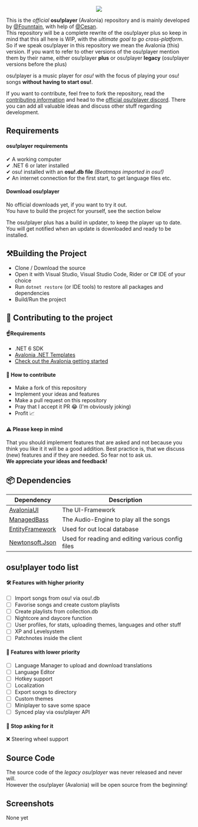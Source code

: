 <p align="center">
    <img src="https://7.founntain.dev/IY26BPcE.png" />
</P>

This is the *official* **osu!player** (Avalonia) repository and is mainly developed by [@Founntain](https://github.com/Founntain), with help of [@Cesan](https://github.com/Cesan).  
This repository will be a complete rewrite of the osu!player plus so keep in mind that this all here is WIP, with the *ultimate goal to go cross-platform*.  
So if we speak osu!player in this repository we mean the Avalonia (this) version. If you want to refer to other versions of the osu!player mention them by their name, either osu!player **plus** or osu!player **legacy** (osu!player versions before the plus)  

osu!player is a music player for *osu!* with the focus of playing your osu! songs **without having to start osu!**.

If you want to contribute, feel free to fork the repository, read the [contributing information](https://github.com/Founntain/osuplayer.git) and head to the [official osu!player discord](https://discord.gg/RJQSc5B). There you can add all valuable ideas and discuss other stuff regarding development.

## Requirements

#### osu!player requirements
✔ A working computer  
✔ .NET 6 or later installed  
✔ osu! installed with an **osu!.db file** *(Beatmaps imported in osu!)*  
✔ An internet connection for the first start, to get language files etc.

#### Download osu!player
No official downloads yet, if you want to try it out.  
You have to build the project for yourself, see the section below

The osu!player plus has a build in updater, to keep the player up to date. You will get notified when an update is downloaded and ready to be installed.

## ⚒️Building the Project
 - Clone / Download the source
 - Open it with Visual Studio, Visual Studio Code, Rider or C# IDE of your choice
 - Run `dotnet restore` (or IDE tools) to restore all packages and dependencies
 - Build/Run the project

## 👋 Contributing to the project
#### ☝️Requirements
 - .NET 6 SDK
 - [Avalonia .NET Templates](https://github.com/AvaloniaUI/avalonia-dotnet-templates)
 - [Check out the Avalonia getting started](https://github.com/AvaloniaUI/Avalonia#-getting-started)

#### 🚀 How to contribute
 - Make a fork of this repository
 - Implement your ideas and features
 - Make a pull request on this repository
 - Pray that I accept it PR 😂 (I'm obviously joking)
 - Profit 📈

#### ⚠️ Please keep in mind
That you should implement features that are asked and not because you think you like it it will be a good addition.
Best practice is, that we discuss (new) features and if they are needed. So fear not to ask us.   
**We appreciate your ideas and feedback!**

## 📦 Dependencies
| Dependency                                                   | Description                                       |
|--------------------------------------------------------------|---------------------------------------------------|
| [AvaloniaUI](https://github.com/AvaloniaUI/Avalonia)         | The UI-Framework                                  |
| [ManagedBass](https://github.com/ManagedBass/ManagedBass)    | The Audio-Engine to play all the songs            |
| [EntityFramework](https://docs.microsoft.com/de-de/ef/core/) | Used for out local database                       |
| [Newtonsoft.Json](https://www.newtonsoft.com/json)           | Used for reading and editing various config files |

## osu!player todo list

#### 🛠️ Features with higher priority
- [ ] Import songs from osu! via osu!.db  
- [ ] Favorise songs and create custom playlists  
- [ ] Create playlists from collection.db   
- [ ] Nightcore and daycore function  
- [ ] User profiles, for stats, uploading themes, languages and other stuff  
- [ ] XP and Levelsystem  
- [ ] Patchnotes inside the client  

#### 🔧 Features with lower priority
- [ ] Language Manager to upload and download translations  
- [ ] Language Editor  
- [ ] Hotkey support  
- [ ] Localization 
- [ ] Export songs to directory  
- [ ] Custom themes 
- [ ] Miniplayer to save some space  
- [ ] Synced play via osu!player API  

#### 🎱 Stop asking for it
❌ Steering wheel support

## Source Code

The source code of the *legacy osu!player* was never released and never will.  
However the osu!player (Avalonia) will be open source from the beginning!

## Screenshots

None yet
